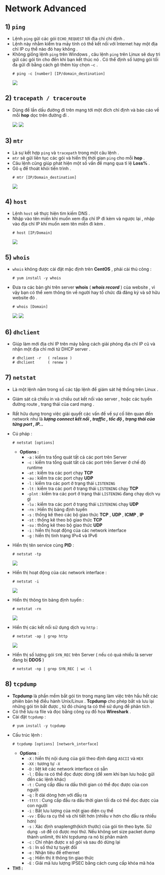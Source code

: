 # Network Advanced
## **1) `ping`**
- Lệnh `ping` gửi các gói `ECHO_REQUEST` tới địa chỉ chỉ định .
- Lệnh này nhằm kiểm tra máy tính có thể kết nối với Internet hay một địa chỉ IP cụ thể nào đó hay không .
- Không giống lệnh `ping` trên Windows , câu lệnh `ping` trên Linux sẽ duy trì gửi các gói tin cho đến khi bạn kết thúc nó . Có thể định số lượng gói tối đa gửi đi bằng cách gõ thêm tùy chọn `–c` .
    ```
    # ping -c [number] [IP/domain_destination]
    ```
    <img src=https://i.imgur.com/aL5MaMZ.png>

## **2) `tracepath / traceroute`**
- Dùng để lần dấu đường đi trên mạng tới một đích chỉ định và báo cáo về mỗi **hop** dọc trên đường đi .

    <img src=https://i.imgur.com/JAt2lNY.png>

    <img src=https://i.imgur.com/ipPLmOk.png>

## **3) `mtr`**
- Là sự kết hợp `ping` và `tracepath` trong một câu lệnh .
- `mtr` sẽ gửi liên tục các gói và hiển thị thời gian `ping` cho mỗi **hop** . 
- Câu lệnh cũng giúp phát hiện một số vấn đề mạng qua tỉ lệ **Loss%** .
- Gõ `q` để thoát khỏi tiến trình .
    ```
    # mtr [IP/Domain_destination]
    ```
    <img src=https://i.imgur.com/eU0hPDC.png>

## **4) `host`**
- Lệnh `host` sẽ thực hiện tìm kiếm DNS . 
- Nhập vào tên miền khi muốn xem địa chỉ IP đi kèm và ngược lại , nhập vào địa chỉ IP khi muốn xem tên miền đi kèm .
    ```
    # host [IP/Domain]
    ```
    <img src=https://i.imgur.com/IRT976g.png>

## **5) `whois`**
- `whois` không được cài đặt mặc định trên **CentOS** , phải cài thủ công :
    ```
    # yum install -y whois
    ```
- Đưa ra các bản ghi trên server **whois** ( ***whois record*** ) của website , vì vậy bạn có thể xem thông tin về người hay tổ chức đã đăng ký và sở hữu website đó .
    ```
    # whois [Domain]
    ```

    <img src=https://i.imgur.com/ZNm0fGx.png>

    <img src=https://i.imgur.com/JzhCiBP.png>

## **6) `dhclient`**
- Giúp làm mới địa chỉ IP trên máy bằng cách giải phóng địa chỉ IP cũ và nhận một địa chỉ mới từ DHCP server .
    ```
    # dhclient -r   ( release )
    # dhclient      ( renew )
## **7) `netstat`**
- Là một lệnh nằm trong số các tập lệnh để giám sát hệ thống trên Linux .
- Giám sát cả chiều in và chiều out kết nối vào server , hoặc các tuyến đường route , trạng thái của card mạng .
- Rất hữu dụng trong việc giải quyết các vấn đề về sự cố liên quan đến network như là ***lượng connect kết nối , traffic , tốc độ , trạng thái của từng port , IP…***
- Cú pháp :
    ```
    # netstat [options]
    ```
    - **Options :**
        - `-a` : kiểm tra tổng quát tất cả các port trên Server
        - `-c` : kiểm tra tổng quát tất cả các port trên Server ở chế độ runtime
        - `-at` : kiểm tra các port chạy **TCP**
        - `-au` : kiểm tra các port chạy **UDP**
        - `-l` : kiểm tra các port ở trạng thái `LISTENING`
        - `-lt` : kiểm tra các port ở trạng thái `LISTENING` chạy **TCP**
        - `-plnt` : kiểm tra các port ở trạng thái `LISTENING` đang chạy dịch vụ gì
        - `-lu` : kiểm tra các port ở trạng thái `LISTENING` chạy **UDP**
        - `-rn` : Hiển thị bảng định tuyến
        - `-s` : thống kê theo các bộ giao thức **TCP** , **UDP** , **ICMP** , **IP**
        - `-st` : thống kê theo bộ giao thức **TCP**
        - `-su` : thống kê theo bộ giao thức **UDP**
        - `-i` : hiển thị hoạt động của các network interface
        - `-g` : hiển thị tình trạng IPv4 và IPv6
- Hiển thị tên service cùng **PID** :
    ```
    # netstat -tp
    ```
    <img src=https://i.imgur.com/5XmkPqs.png>

- Hiển thị hoạt động của các network interface :
    ```
    # netstat -i
    ```
    <img src=https://i.imgur.com/1mrXhd4.png>

- Hiển thị thông tin bảng định tuyến :
    ```
    # netstat -rn
    ```
    <img src=https://i.imgur.com/w4aebec.png>

- Hiển thị các kết nối sử dụng dịch vụ `http` :
    ```
    # netstat -ap | grep http
    ```
    <img src=https://i.imgur.com/QEb9qoo.png>
- Hiển thị số lượng gói `SYN_REC` trên Server ( nếu có quá nhiều là server đang bị **DDOS** )
    ```
    # netstat -np | grep SYN_REC | wc -l
    ```
## **8) `tcpdump`**
- **Tcpdump** là phần mềm bắt gói tin trong mạng làm việc trên hầu hết các phiên bản hệ điều hành Unix/Linux . **Tcpdump** cho phép bắt và lưu lại những gói tin bắt được , từ đó chúng ta có thể sử dụng để phân tích .
- Có thể lưu ra file và đọc bằng công cụ đồ họa **Wireshark** .
- Cài đặt `tcpdump` :
    ```
    # yum install -y tcpdump
    ```
- Cấu trúc lệnh :
    ```
    # tcpdump [options] [network_interface]
    ```
    - **Options** :
        - `-X` : hiển thị nội dung của gói theo định dạng `ASCII` và `HEX`
        - `-XX` : tương tự `-X`
        - `-D` : liệt kê các network interface có sẵn
        - `-l` : Đầu ra có thể đọc được dòng (để xem khi bạn lưu hoặc gửi đến các lệnh khác)
        - `-t` : Cung cấp đầu ra dấu thời gian có thể đọc được của con người
        - `-q` : Ít dài dòng hơn với đầu ra
        - `-tttt` : Cung cấp đầu ra dấu thời gian tối đa có thể đọc được của con người
        - `-i` : Bắt lưu lượng của một giao diện cụ thể
        - `-vv` : Đầu ra cụ thể và chi tiết hơn (nhiều v hơn cho đầu ra nhiều hơn)
        - `-s` : Xác định snaplength(kích thước) của gói tin theo byte. Sử dụng `-s0` để có được mọi thứ. Nếu không set size packet dump thành unlimit, thì khi tcpdump ra nó bị phân mảnh
        - `-c` : Chỉ nhận được x số gói và sau đó dừng lại
        - `-S` : In số thứ tự tuyệt đối
        - `-e` : Nhận tiêu đề ethernet
        - `-q` : Hiển thị ít thông tin giao thức
        - `-E` : Giải mã lưu lượng IPSEC bằng cách cung cấp khóa mã hóa
- **TH1 :**


